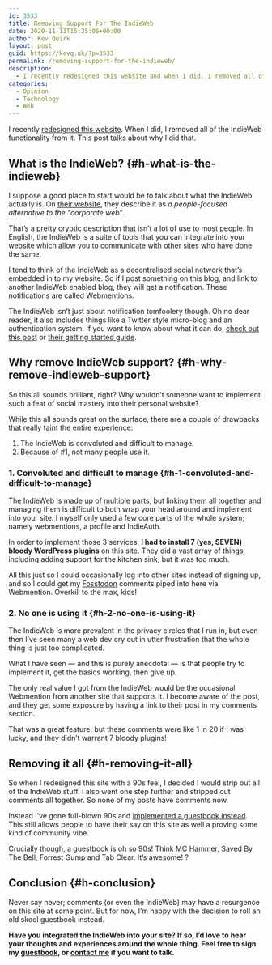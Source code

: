```yaml
---
id: 3533
title: Removing Support For The IndieWeb
date: 2020-11-13T15:25:06+00:00
author: Kev Quirk
layout: post
guid: https://kevq.uk/?p=3533
permalink: /removing-support-for-the-indieweb/
description:
  - I recently redesigned this website and when I did, I removed all of the IndieWeb functionality from it. This post talks about why I did that.
categories:
  - Opinion
  - Technology
  - Web
---
```

<p class="has-medium-font-size">
  I recently <a href="https://kevq.uk/a-nod-to-the-90s-web/">redesigned this website</a>. When I did, I removed all of the IndieWeb functionality from it. This post talks about why I did that.
</p>

## What is the IndieWeb? {#h-what-is-the-indieweb}

I suppose a good place to start would be to talk about what the IndieWeb actually is. On <a href="https://indieweb.org/" target="_blank" rel="noreferrer noopener">their website</a>, they describe it as _a people-focused alternative to the &#8220;corporate web&#8221;_.

That&#8217;s a pretty cryptic description that isn&#8217;t a lot of use to most people. In English, the IndieWeb is a suite of tools that you can integrate into your website which allow you to communicate with other sites who have done the same.

I tend to think of the IndieWeb as a decentralised social network that&#8217;s embedded in to my website. So if I post something on this blog, and link to another IndieWeb enabled blog, they will get a notification. These notifications are called Webmentions.

The IndieWeb isn&#8217;t just about notification tomfoolery though. Oh no dear reader, it also includes things like a Twitter style micro-blog and an authentication system. If you want to know about what it can do, <a rel="noreferrer noopener" href="/implementing-the-indieweb-into-my-website/" target="_blank">check out this post</a> or <a rel="noreferrer noopener" href="https://indieweb.org/Getting_Started" target="_blank">their getting started guide</a>.

## Why remove IndieWeb support? {#h-why-remove-indieweb-support}

So this all sounds brilliant, right? Why wouldn&#8217;t someone want to implement such a feat of social mastery into their personal website?

While this all sounds great on the surface, there are a couple of drawbacks that really taint the entire experience:

  1. The IndieWeb is convoluted and difficult to manage.
  2. Because of #1, not many people use it.

### 1. Convoluted and difficult to manage {#h-1-convoluted-and-difficult-to-manage}

The IndieWeb is made up of multiple parts, but linking them all together and managing them is difficult to both wrap your head around and implement into your site. I myself only used a few core parts of the whole system; namely webmentions, a profile and IndieAuth.

In order to implement those 3 services, **I had to install 7 (yes, SEVEN) bloody WordPress plugins** on this site. They did a vast array of things, including adding support for the kitchen sink, but it was too much.

All this just so I could occasionally log into other sites instead of signing up, and so I could get my <a rel="noreferrer noopener" href="https://fosstodon.org" target="_blank">Fosstodon</a> comments piped into here via Webmention. Overkill to the max, kids!

### 2. No one is using it {#h-2-no-one-is-using-it}

The IndieWeb is more prevalent in the privacy circles that I run in, but even then I&#8217;ve seen many a web dev cry out in utter frustration that the whole thing is just too complicated.

What I have seen &#8212; and this is purely anecdotal &#8212; is that people try to implement it, get the basics working, then give up.

The only real value I got from the IndieWeb would be the occasional Webmention from another site that supports it. I become aware of the post, and they get some exposure by having a link to their post in my comments section.

That was a great feature, but these comments were like 1 in 20 if I was lucky, and they didn&#8217;t warrant 7 bloody plugins!

## Removing it all {#h-removing-it-all}

So when I redesigned this site with a 90s feel, I decided I would strip out all of the IndieWeb stuff. I also went one step further and stripped out comments all together. So none of my posts have comments now.

Instead I&#8217;ve gone full-blown 90s and [implemented a guestbook instead](https://kevq.uk/guestbook/). This still allows people to have their say on this site as well a proving some kind of community vibe.

Crucially though, a guestbook is oh so 90s! Think MC Hammer, Saved By The Bell, Forrest Gump and Tab Clear. It&#8217;s awesome! ?

## Conclusion {#h-conclusion}

Never say never; comments (or even the IndieWeb) may have a resurgence on this site at some point. But for now, I&#8217;m happy with the decision to roll an old skool guestbook instead.

**Have you integrated the IndieWeb into your site? If so, I&#8217;d love to hear your thoughts and experiences around the whole thing. Feel free to sign my <a rel="noreferrer noopener" href="https://kevq.uk/guestbook/" target="_blank">guestbook</a>, or <a rel="noreferrer noopener" href="https://kevq.uk/contact/" target="_blank">contact me</a> if you want to talk.**
